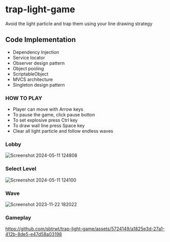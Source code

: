 # trap-light-game
Avoid the light particle and trap them using your line drawing strategy

## Code Implementation
- Dependency Injection
- Service locator
- Observer design pattern
- Object pooling
- ScriptableObject
- MVCS architecture
- Singleton design pattern
  
### HOW TO PLAY
- Player can move with Arrow keys
- To pause the game, click pause button
- To set explosive press Ctrl key
- To draw wall line press Space key
- Clear all light particle and follow endless waves

### Lobby 
![Screenshot 2024-05-11 124808](https://github.com/sbtrwt/trap-light-game/assets/5724149/02e259d3-3250-4fb2-a402-0aac93e7bdc5)

### Select Level
![Screenshot 2024-05-11 124100](https://github.com/sbtrwt/trap-light-game/assets/5724149/f2bcd75f-62a0-4b2d-a70b-c628c8b7006a)

### Wave
![Screenshot 2023-11-22 182022](https://github.com/sbtrwt/trap-light-game/assets/5724149/d548ba15-715c-4bf3-9477-a30d7f8dba9d)

### Gameplay


https://github.com/sbtrwt/trap-light-game/assets/5724149/a1825e3d-27a1-412b-8de5-e47d58a03198

